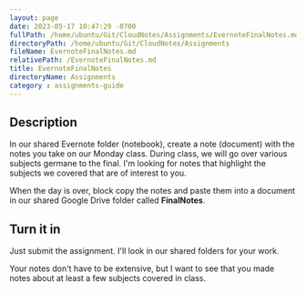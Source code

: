 ```yaml
---
layout: page
date: 2023-05-17 10:47:29 -0700
fullPath: /home/ubuntu/Git/CloudNotes/Assignments/EvernoteFinalNotes.md
directoryPath: /home/ubuntu/Git/CloudNotes/Assignments
fileName: EvernoteFinalNotes.md
relativePath: /EvernoteFinalNotes.md
title: EvernoteFinalNotes
directoryName: Assignments
category : assignments-guide
---
```


## Description

In our shared Evernote folder (notebook), create a note (document) with the notes you take on our Monday class. During class, we will go over various subjects germane to the final. I'm looking for notes that highlight the subjects we covered that are of interest to you.

When the day is over, block copy the notes and paste them into a document in our shared Google Drive folder called **FinalNotes**.

## Turn it in

Just submit the assignment.  I'll look in our shared folders for your work.

Your notes don't have to be extensive, but I want to see that you made notes about  at least a few subjects covered in class.